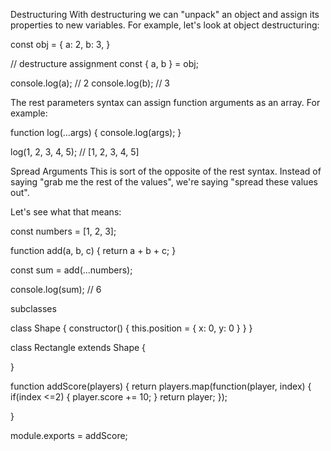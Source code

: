 Destructuring 
With destructuring we can "unpack" an object and assign its properties to new variables. For example, let's look at object destructuring:

const obj = {
  a: 2,
  b: 3,
}

// destructure assignment
const { a, b } = obj;

console.log(a); // 2
console.log(b); // 3


The rest parameters syntax can assign function arguments as an array. For example:

function log(...args) {
    console.log(args);
}

log(1, 2, 3, 4, 5); // [1, 2, 3, 4, 5]


Spread Arguments 
This is sort of the opposite of the rest syntax. Instead of saying "grab me the rest of the values", we're saying "spread these values out".

Let's see what that means:

const numbers = [1, 2, 3];

function add(a, b, c) {
  return a + b + c;
}

const sum = add(...numbers);

console.log(sum); // 6



subclasses

class Shape {
    constructor() {
        this.position = { x: 0, y: 0 }
    }
}

class Rectangle extends Shape {
    
}


function addScore(players) {
    return players.map(function(player, index) {
        if(index <=2) {
            player.score += 10;
        } 
        return player;
    });
    
}

module.exports = addScore;
